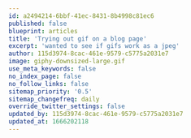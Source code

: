 ```yaml
---
id: a2494214-6bbf-41ec-8431-8b4998c81ec6
published: false
blueprint: articles
title: 'Trying out gif on a blog page'
excerpt: 'wanted to see if gifs work as a jpeg'
author: 115d3974-8cac-461e-9579-c5775a2031e7
image: giphy-downsized-large.gif
use_meta_keywords: false
no_index_page: false
no_follow_links: false
sitemap_priority: '0.5'
sitemap_changefreq: daily
override_twitter_settings: false
updated_by: 115d3974-8cac-461e-9579-c5775a2031e7
updated_at: 1666202118
---
```

